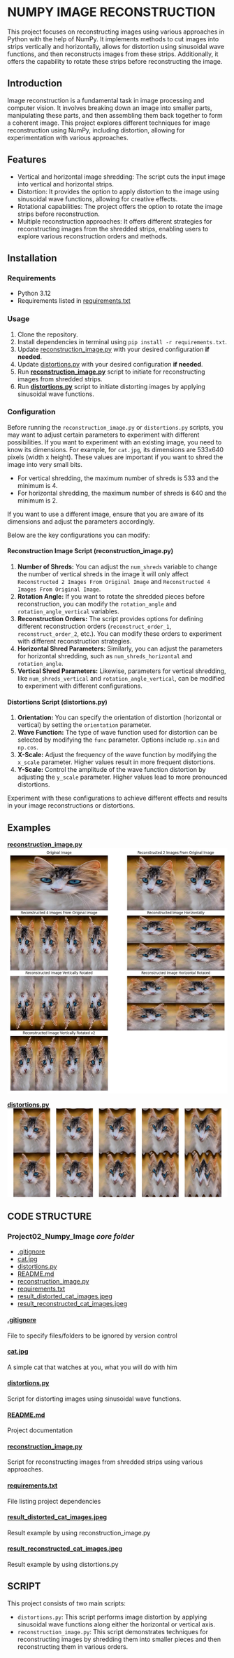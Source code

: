 # NUMPY IMAGE RECONSTRUCTION

This project focuses on reconstructing images using various approaches in Python with the help of NumPy. It implements 
methods to cut images into strips vertically and horizontally, allows for distortion using sinusoidal wave functions, 
and then reconstructs images from these strips. Additionally, it offers the capability to rotate these strips before 
reconstructing the image.

## Introduction

Image reconstruction is a fundamental task in image processing and computer vision. It involves breaking down an image
into smaller parts, manipulating these parts, and then assembling them back together to form a coherent image. This 
project explores different techniques for image reconstruction using NumPy, including distortion, allowing for 
experimentation with various approaches.

## Features

- Vertical and horizontal image shredding: The script cuts the input image into vertical and horizontal strips.
- Distortion: It provides the option to apply distortion to the image using sinusoidal wave functions, allowing for 
creative effects.
- Rotational capabilities: The project offers the option to rotate the image strips before reconstruction.
- Multiple reconstruction approaches: It offers different strategies for reconstructing images from the shredded strips,
enabling users to explore various reconstruction orders and methods.

## Installation

### Requirements

- Python 3.12
- Requirements listed in [requirements.txt](requirements.txt)

### Usage

1. Clone the repository.
2. Install dependencies in terminal using `pip install -r requirements.txt`.
3. Update [reconstruction_image.py](reconstruction_image.py) with your desired configuration **if needed**.
4. Update [distortions.py](distortions.py) with your desired configuration **if needed**. 
5. Run **[reconstruction_image.py](reconstruction_image.py)** script to initiate for reconstructing images from shredded strips.
6. Run **[distortions.py](distortions.py)**  script to initiate distorting images by applying sinusoidal wave functions.

### Configuration

Before running the `reconstruction_image.py` or `distortions.py` scripts, you may want to adjust certain parameters to 
experiment with different possibilities. If you want to experiment with an existing image, you need to know its 
dimensions. For example, for `cat.jpg`, its dimensions are 533x640 pixels (width x height). These values are important 
if you want to shred the image into very small bits. 

- For vertical shredding, the maximum number of shreds is 533 and the minimum is 4.
- For horizontal shredding, the maximum number of shreds is 640 and the minimum is 2.

If you want to use a different image, ensure that you are aware of its dimensions and adjust the parameters accordingly.

Below are the key configurations you can modify:

#### Reconstruction Image Script (reconstruction_image.py)

1. **Number of Shreds:** You can adjust the `num_shreds` variable to change the number of vertical shreds in the image 
it will only affect `Reconstructed 2 Images From Original Image` and `Reconstructed 4 Images From Original Image`.
2. **Rotation Angle:** If you want to rotate the shredded pieces before reconstruction, you can modify the
`rotation_angle` and `rotation_angle_vertical` variables.
3. **Reconstruction Orders:** The script provides options for defining different reconstruction orders 
(`reconstruct_order_1`, `reconstruct_order_2`, etc.). You can modify these orders to experiment with different 
reconstruction strategies.
4. **Horizontal Shred Parameters:** Similarly, you can adjust the parameters for horizontal shredding, such as 
`num_shreds_horizontal` and `rotation_angle`.
5. **Vertical Shred Parameters:** Likewise, parameters for vertical shredding, like `num_shreds_vertical` and 
`rotation_angle_vertical`, can be modified to experiment with different configurations.

#### Distortions Script (distortions.py)

1. **Orientation:** You can specify the orientation of distortion (horizontal or vertical) by setting the `orientation` parameter.
2. **Wave Function:** The type of wave function used for distortion can be selected by modifying the `func` parameter. 
Options include `np.sin` and `np.cos`.
3. **X-Scale:** Adjust the frequency of the wave function by modifying the `x_scale` parameter. Higher values result 
in more frequent distortions.
4. **Y-Scale:** Control the amplitude of the wave function distortion by adjusting the `y_scale` parameter. Higher 
values lead to more pronounced distortions.

Experiment with these configurations to achieve different effects and results in your image reconstructions or distortions.

## Examples

**[reconstruction_image.py](reconstruction_image.py)**
![result_reconstructed_cat_images.jpeg](result_reconstructed_cat_images.jpeg)

**[distortions.py](distortions.py)**
![result_distorted_cat_images.jpeg](result_distorted_cat_images.jpeg)

## CODE STRUCTURE

### Project02_Numpy_Image _core folder_

* [.gitignore](#gitignore)
* [cat.jpg](#catjpg)
* [distortions.py](#distortionspy)
* [README.md](#readmemd)
* [reconstruction_image.py](#reconstruction_imagepy)
* [requirements.txt](#requirementstxt)
* [result_distorted_cat_images.jpeg](#result_distorted_cat_imagesjpeg)
* [result_reconstructed_cat_images.jpeg](#result_reconstructed_cat_imagesjpeg)


#### [.gitignore](.gitignore)
File to specify files/folders to be ignored by version control

#### [cat.jpg](cat.jpg)
A simple cat that watches at you, what you will do with him

#### [distortions.py](distortions.py)
Script for distorting images using sinusoidal wave functions.

#### [README.md](README.md)
Project documentation

#### [reconstruction_image.py](reconstruction_image.py)
Script for reconstructing images from shredded strips using various approaches.

#### [requirements.txt](requirements.txt)
File listing project dependencies 

#### [result_distorted_cat_images.jpeg](result_distorted_cat_images.jpeg)
Result example by using reconstruction_image.py

#### [result_reconstructed_cat_images.jpeg](result_reconstructed_cat_images.jpeg)
Result example by using distortions.py

## SCRIPT

This project consists of two main scripts:
- `distortions.py`: This script performs image distortion by applying sinusoidal wave functions along either the 
horizontal or vertical axis.
- `reconstruction_image.py`: This script demonstrates techniques for reconstructing images by shredding them into 
smaller pieces and then reconstructing them in various orders.
